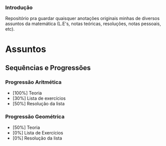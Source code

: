 ### Introdução

Repositório pra guardar quaisquer anotações originais minhas de diversos assuntos da matemática (L.E's, notas teóricas, resoluções, notas pessoais, etc). 

# Assuntos

## Sequências e Progressões
### Progressão Aritmética

* [100%] Teoria
* [30%] Lista de exercícios
* [50%] Resolução da lista

### Progressão Geométrica

* [50%] Teoria
* [0%] Lista de Exercícios
* [0%] Resolução da lista
